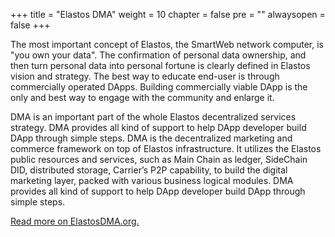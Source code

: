+++
title = "Elastos DMA"
weight = 10
chapter = false
pre = ""
alwaysopen = false
+++

The most important concept of Elastos, the SmartWeb network computer, is "you own your data". The confirmation of personal data ownership, and then turn personal data into personal fortune is clearly defined in Elastos vision and strategy. The best way to educate end-user is through commercially operated DApps. Building commercially viable DApp is the only and best way to engage with the community and enlarge it.

DMA is an important part of the whole Elastos decentralized services strategy. DMA provides all kind of support to help DApp developer build DApp through simple steps. DMA is the decentralized marketing and commerce framework on top of Elastos infrastructure. It utilizes the Elastos public resources and services, such as Main Chain as ledger, SideChain DID, distributed storage, Carrier’s P2P capability, to build the digital marketing layer, packed with various business logical modules. DMA provides all kind of support to help DApp developer build DApp through simple steps.

[Read more on ElastosDMA.org.](http://elastosdma.org)